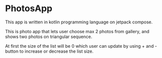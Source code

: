 # PhotosApp

This app is written in kotlin programming language on jetpack compose.

This is photo app that lets user choose max 2 photos from gallery, and shows two photos on triangular sequence.

At first the size of the list  will be 0 which user can update by using + and - button to increase or decrease the list size.

